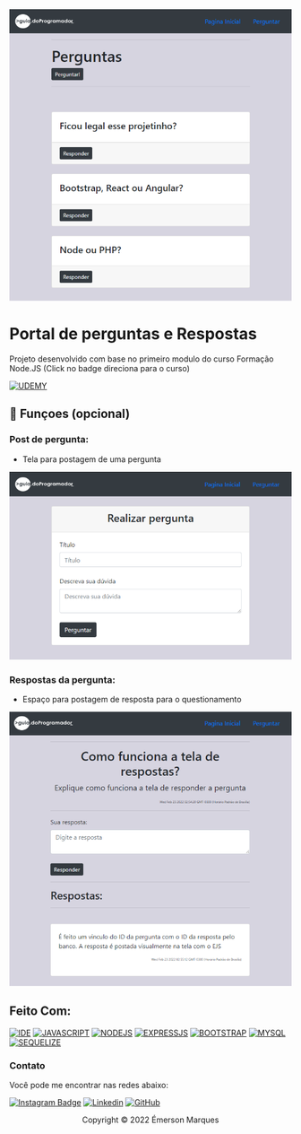 <img src="/public/img/readme-repository/tela-principal.png" alt="Tela inicial">

# Portal de perguntas e Respostas

Projeto desenvolvido com base no primeiro modulo do curso Formação Node.JS (Click no badge direciona para o curso)

[![UDEMY](https://img.shields.io/badge/Udemy-A435F0?style=for-the-badge&logo=Udemy&logoColor=white)](https://www.udemy.com/course/formacao-nodejs/)

## 🔧 Funçoes (opcional)

### Post de pergunta:
- Tela para postagem de uma pergunta
<img src="/public/img/readme-repository/realizar-pergunta.png" alt="Tela de pergunta">

### Respostas da pergunta:
- Espaço para postagem de resposta para o questionamento
<img src="/public/img/readme-repository/postar-resposta.png" alt="Tela de resposta">

## Feito Com:
[![IDE](https://img.shields.io/badge/Visual_studio_code-0078D4?style=for-the-badge&logo=visual%20studio%20code&logoColor=white)](https://code.visualstudio.com/)
[![JAVASCRIPT](https://img.shields.io/badge/JavaScript-F7DF1E?style=for-the-badge&logo=javascript&logoColor=black)](https://developer.mozilla.org/pt-BR/docs/Web/JavaScript)
[![NODEJS](https://img.shields.io/badge/Node.js-43853D?style=for-the-badge&logo=node.js&logoColor=white)](https://nodejs.org/en/)
[![EXPRESSJS](https://img.shields.io/badge/express.js-%23404d59.svg?style=for-the-badge&logo=express&logoColor=%2361DAFB)](https://expressjs.com/pt-br/)
[![BOOTSTRAP](https://img.shields.io/badge/Bootstrap-563D7C?style=for-the-badge&logo=bootstrap&logoColor=white)](https://getbootstrap.com)
[![MYSQL](https://img.shields.io/badge/MySQL-00000F?style=for-the-badge&logo=mysql&logoColor=white)](https://getbootstrap.com)
[![SEQUELIZE](https://img.shields.io/badge/Sequelize-52B0E7?style=for-the-badge&logo=Sequelize&logoColor=white)](https://sequelize.org)


### Contato

Você pode me encontrar nas redes abaixo: 

[![Instagram Badge](https://img.shields.io/badge/Instagram-E4405F?style=for-the-badge&logo=instagram&logoColor=white)](https://www.instagram.com/_cordeiroe/)
[![Linkedin](https://img.shields.io/badge/LinkedIn-0077B5?style=for-the-badge&logo=linkedin&logoColor=white)](https://www.linkedin.com/in/cordeiroe/)
[![GitHub](https://img.shields.io/badge/github-%23121011.svg?style=for-the-badge&logo=github&logoColor=white)](https://github.com/cordeiroe)


<p align="center">Copyright © 2022 Émerson Marques</p>
